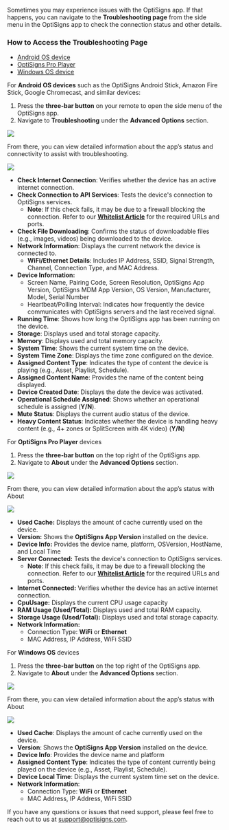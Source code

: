 Sometimes you may experience issues with the OptiSigns app. If that happens, you can navigate to the **Troubleshooting page** from the side menu in the OptiSigns app to check the connection status and other details.

### **How to Access the Troubleshooting Page**

* [Android OS device](#0)
* [OptiSigns Pro Player](#1)
* [Windows OS device](#2)

For **Android OS devices** such as the OptiSigns Android Stick, Amazon Fire Stick, Google Chromecast, and similar devices:

1. Press the **three-bar button** on your remote to open the side menu of the OptiSigns app.
2. Navigate to **Troubleshooting** under the **Advanced Options** section.

![](https://support.optisigns.com/hc/article_attachments/36501689295763)

From there, you can view detailed information about the app’s status and connectivity to assist with troubleshooting.

![](https://support.optisigns.com/hc/article_attachments/36501689296275)

* **Check Internet Connection**: Verifies whether the device has an active internet connection.
* **Check Connection to API Services**: Tests the device's connection to OptiSigns services.
  + **Note**: If this check fails, it may be due to a firewall blocking the connection. Refer to our [**Whitelist Article**](https://support.optisigns.com/hc/en-us/articles/360047275934) for the required URLs and ports.
* **Check File Downloading**: Confirms the status of downloadable files (e.g., images, videos) being downloaded to the device.
* **Network Information**: Displays the current network the device is connected to.
  + **WiFi/Ethernet Details**: Includes IP Address, SSID, Signal Strength, Channel, Connection Type, and MAC Address.
* **Device Information:**
  + Screen Name, Pairing Code, Screen Resolution, OptiSigns App Version, OptiSigns MDM App Version, OS Version, Manufacturer, Model, Serial Number
  + Heartbeat/Polling Interval: Indicates how frequently the device communicates with OptiSigns servers and the last received signal.
* **Running Time**: Shows how long the OptiSigns app has been running on the device.
* **Storage**: Displays used and total storage capacity.
* **Memory**: Displays used and total memory capacity.
* **System Time**: Shows the current system time on the device.
* **System Time Zone**: Displays the time zone configured on the device.
* **Assigned Content Type**: Indicates the type of content the device is playing (e.g., Asset, Playlist, Schedule).
* **Assigned Content Name**: Provides the name of the content being displayed.
* **Device Created Date**: Displays the date the device was activated.
* **Operational Schedule Assigned**: Shows whether an operational schedule is assigned (**Y/N**).
* **Mute Status**: Displays the current audio status of the device.
* **Heavy Content Status**: Indicates whether the device is handling heavy content (e.g., 4+ zones or SplitScreen with 4K video) (**Y/N**)

For **OptiSigns Pro Player** devices

1. Press the **three-bar button** on the top right of the OptiSigns app.
2. Navigate to **About** under the **Advanced Options** section.

![](https://support.optisigns.com/hc/article_attachments/36501802259603)

From there, you can view detailed information about the app’s status with About

![](https://support.optisigns.com/hc/article_attachments/36501802272275)

* **Used Cache:** Displays the amount of cache currently used on the device.
* **Version:** Shows the **OptiSigns App Version** installed on the device.
* **Device Info:** Provides the device name, platform, OSVersion, HostName, and Local Time
* **Server Connected:** Tests the device's connection to OptiSigns services.
  + **Note**: If this check fails, it may be due to a firewall blocking the connection. Refer to our [**Whitelist Article**](https://support.optisigns.com/hc/en-us/articles/360047275934) for the required URLs and ports.
* **Internet Connected:** Verifies whether the device has an active internet connection.
* **CpuUsage:** Displays the current CPU usage capacity
* **RAM Usage (Used/Total):** Displays used and total RAM capacity.
* **Storage Usage (Used/Total):** Displays used and total storage capacity.
* **Network Information:**
  + Connection Type: **WiFi** or **Ethernet**
  + MAC Address, IP Address, WiFi SSID

For **Windows OS** devices

1. Press the **three-bar button** on the top right of the OptiSigns app.
2. Navigate to **About** under the **Advanced Options** section.

![](https://support.optisigns.com/hc/article_attachments/36501689297171)

From there, you can view detailed information about the app’s status with About

![](https://support.optisigns.com/hc/article_attachments/36501689297939)

* **Used Cache**: Displays the amount of cache currently used on the device.
* **Version**: Shows the **OptiSigns App Version** installed on the device.
* **Device Info**: Provides the device name and platform
* **Assigned Content Type**: Indicates the type of content currently being played on the device (e.g., Asset, Playlist, Schedule).
* **Device Local Time**: Displays the current system time set on the device.
* **Network Information**:
  + Connection Type: **WiFi** or **Ethernet**
  + MAC Address, IP Address, WiFi SSID

If you have any questions or issues that need support, please feel free to reach out to us at [support@optisigns.com](mailto:support@optisigns.com).